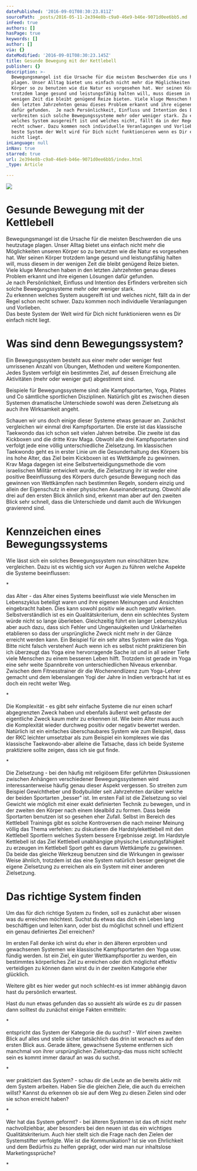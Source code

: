 ```yaml
---
datePublished: '2016-09-01T08:30:23.811Z'
sourcePath: _posts/2016-05-11-2e394e8b-c9a0-46e9-b46e-9071d0ee6bb5.md
inFeed: true
authors: []
hasPage: true
keywords: []
author: []
via: {}
dateModified: '2016-09-01T08:30:23.145Z'
title: Gesunde Bewegung mit der Kettlebell
publisher: {}
description: >-
  Bewegungsmangel ist die Ursache für die meisten Beschwerden die uns heutzutage
  plagen. Unser Alltag bietet uns einfach nicht mehr die Möglichkeiten unseren
  Körper so zu benutzen wie die Natur es vorgesehen hat. Wer seinen Körper
  trotzdem lange gesund und leistungsfähig halten will, muss diesem in der
  wenigen Zeit die bleibt genügend Reize bieten. Viele kluge Menschen haben in
  den letzten Jahrzehnten genau dieses Problem erkannt und ihre eigenen Lösungen
  dafür gefunden.  Je nach Persönlichkeit, Einfluss und Intention des Erfinders
  verbreiten sich solche Bewegungssysteme mehr oder weniger stark. Zu erkennen
  welches System ausgereift ist und welches nicht, fällt da in der Regel schon
  recht schwer. Dazu kommen noch individuelle Veranlagungen und Vorlieben. Das
  beste System der Welt wird für Dich nicht funktionieren wenn es Dir einfach
  nicht liegt.
inLanguage: null
inNav: true
starred: true
url: 2e394e8b-c9a0-46e9-b46e-9071d0ee6bb5/index.html
_type: Article

---
```

![](https://the-grid-user-content.s3-us-west-2.amazonaws.com/a5f457e3-acc5-4df7-a831-a68de7c24949.jpg)

# Gesunde Bewegung mit der Kettlebell

Bewegungsmangel ist die Ursache für die meisten Beschwerden die uns heutzutage plagen. Unser Alltag bietet uns einfach nicht mehr die Möglichkeiten unseren Körper so zu benutzen wie die Natur es vorgesehen hat. Wer seinen Körper trotzdem lange gesund und leistungsfähig halten will, muss diesem in der wenigen Zeit die bleibt genügend Reize bieten. Viele kluge Menschen haben in den letzten Jahrzehnten genau dieses Problem erkannt und ihre eigenen Lösungen dafür gefunden.   
Je nach Persönlichkeit, Einfluss und Intention des Erfinders verbreiten sich solche Bewegungssysteme mehr oder weniger stark.  
Zu erkennen welches System ausgereift ist und welches nicht, fällt da in der Regel schon recht schwer. Dazu kommen noch individuelle Veranlagungen und Vorlieben.  
Das beste System der Welt wird für Dich nicht funktionieren wenn es Dir einfach nicht liegt.

# Was sind denn Bewegungssystem?

Ein Bewegungssystem besteht aus einer mehr oder weniger fest umrissenen Anzahl von Übungen, Methoden und weitere Komponenten. Jedes System verfolgt ein bestimmtes Ziel, auf dessen Erreichung alle Aktivitäten (mehr oder weniger gut) abgestimmt sind.

Beispiele für Bewegungssysteme sind: alle Kampfsportarten, Yoga, Pilates und Co sämtliche sportlichen Disziplinen. Natürlich gibt es zwischen diesen Systemen dramatische Unterschiede sowohl was deren Zielsetzung als auch ihre Wirksamkeit angeht.

Schauen wir uns doch einige dieser Systeme etwas genauer an. Zunächst vergleichen wir einmal drei Kampfsportarten. Die erste ist das klassische Taekwondo das ich schon seit vielen Jahren betreibe. Die zweite ist das Kickboxen und die dritte Krav Maga. Obwohl alle drei Kampfsportarten sind verfolgt jede eine völlig unterschiedliche Zielsetzung. Im klassischen Taekwondo geht es in erster Linie um die Gesunderhaltung des Körpers bis ins hohe Alter, das Ziel beim Kickboxen ist es Wettkämpfe zu gewinnen. Krav Maga dagegen ist eine Selbstverteidigungsmethode die vom israelischen Militär entwickelt wurde, die Zielsetzung ihr ist weder eine positive Beeinflussung des Körpers durch gesunde Bewegung noch das gewinnen von Wettkämpfen nach bestimmten Regeln, sondern einzig und allein der Eigenschutz in einer physischen Auseinandersetzung. Obwohl alle drei auf den ersten Blick ähnlich sind, erkennt man aber auf den zweiten Blick sehr schnell, dass die Unterschiede und damit auch die Wirkungen gravierend sind.

# Kennzeichen eines Bewegungssystems

Wie lässt sich ein solches Bewegungssystem nun einschätzen bzw. vergleichen. Dazu ist es wichtig sich vor Augen zu führen welche Aspekte die Systeme beeinflussen:

\*

das Alter - das Alter eines Systems beeinflusst wie viele Menschen im Lebenszyklus beteiligt waren und ihre eigenen Meinungen und Ansichten eingebracht haben. Dies kann sowohl positiv wie auch negativ wirken. Selbstverständlich ist es ein Qualitätskriterium, denn ein schlechtes System würde nicht so lange überleben. Gleichzeitig führt ein langer Lebenszyklus aber auch dazu, dass sich Fehler und Ungenauigkeiten und Unklarheiten etablieren so dass der ursprüngliche Zweck nicht mehr in der Gänze erreicht werden kann. Ein Beispiel für ein sehr altes System wäre das Yoga. Bitte nicht falsch verstehen! Auch wenn ich es selbst nicht praktizieren bin ich überzeugt das Yoga eine hervorragende Sache ist und in all seiner Tiefe viele Menschen zu einem besseren Leben hilft. Trotzdem ist gerade im Yoga eine sehr weite Spannbreite von unterschiedlichen Niveaus erkennbar. Zwischen dem Fitnesstrainer dir die Wochenendlizenz zum Yoga-Lehrer gemacht und dem lebenslangen Yogi der Jahre in Indien verbracht hat ist es doch ein recht weiter Weg.

\*

Die Komplexität - es gibt sehr einfache Systeme die nur einen scharf abgegrenzten Zweck haben und ebenfalls äußerst weit gefasste der eigentliche Zweck kaum mehr zu erkennen ist. Wie beim Alter muss auch die Komplexität wieder durchweg positiv oder negativ bewertet werden. Natürlich ist ein einfaches überschaubares System wie zum Beispiel, dass der RKC leichter umsetzbar als zum Beispiel ein komplexes wie das klassische Taekwondo-aber alleine die Tatsache, dass ich beide Systeme praktiziere sollte zeigen, dass ich sie gut finde.

\*

Die Zielsetzung - bei den häufig mit religiösem Eifer geführten Diskussionen zwischen Anhängern verschiedener Bewegungssystemen wird interessanterweise häufig genau dieser Aspekt vergessen. So streiten zum Beispiel Gewichtheber und Bodybuilder seit Jahrzehnten darüber welche der beiden Sportarten „besser" ist. Im ersten Fall ist die Zielsetzung so viel Gewicht wie möglich mit einer exakt definierten Technik zu bewegen, und in der zweiten den Körper nach einem Idealbild zu formen. Dass beide Sportarten benutzen ist so gesehen eher Zufall. Selbst im Bereich des Kettlebell Trainings gibt es solche Kontroversen die nach meiner Meinung völlig das Thema verfehlen: zu diskutieren die Hardstylekettlebell mit den Kettlebell Sportlern welches System bessere Ergebnisse zeigt. Im Hardstyle Kettlebell ist das Ziel Kettlebell unabhängige physische Leistungsfähigkeit zu erzeugen im Kettlebell Sport geht es darum Wettkämpfe zu gewinnen. Da beide das gleiche Werkzeug benutzen sind die Wirkungen in gewisser Weise ähnlich, trotzdem ist das eine System natürlich besser geeignet die eigene Zielsetzung zu erreichen als ein System mit einer anderen Zielsetzung.

# Das richtige System finden

Um das für dich richtige System zu finden, soll es zunächst aber wissen was du erreichen möchtest. Suchst du etwas das dich ein Leben lang beschäftigen und leiten kann, oder bist du möglichst schnell und effizient ein genau definiertes Ziel erreichen?

Im ersten Fall denke ich wirst du eher in den älteren erprobten und gewachsenen Systemen wie klassische Kampfsportarten den Yoga usw. fündig werden. Ist ein Ziel, ein guter Wettkampfsportler zu werden, ein bestimmtes körperliches Ziel zu erreichen oder dich möglichst effektiv verteidigen zu können dann wirst du in der zweiten Kategorie eher glücklich.

Weitere gibt es hier weder gut noch schlecht-es ist immer abhängig davon hast du persönlich erwartest.

Hast du nun etwas gefunden das so aussieht als würde es zu dir passen dann solltest du zunächst einige Fakten ermitteln:

\*

entspricht das System der Kategorie die du suchst? - Wirf einen zweiten Blick auf alles und stelle sicher tatsächlich das drin ist wonach es auf den ersten Blick aus. Gerade ältere, gewachsene Systeme entfernen sich manchmal von ihrer ursprünglichen Zielsetzung-das muss nicht schlecht sein es kommt immer darauf an was du suchst.

\*

wer praktiziert das System? - schau dir die Leute an die bereits aktiv mit dem System arbeiten. Haben Sie die gleichen Ziele, die auch du erreichen willst? Kannst du erkennen ob sie auf dem Weg zu diesen Zielen sind oder sie schon erreicht haben?

\*

Wer hat das System geformt? - bei älteren Systemen ist das oft nicht mehr nachvollziehbar, aber besonders bei den neuen ist das ein wichtiges Qualitätskriterium. Auch hier stellt sich die Frage nach den Zielen der Systemstifter verfolgte. Wie ist die Kommunikation? Ist sie von Ehrlichkeit und dem Bedürfnis zu helfen geprägt, oder wird man nur inhaltslose Marketingssprüche?

\*